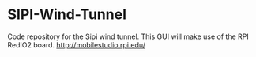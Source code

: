 SIPI-Wind-Tunnel
================

Code repository for the Sipi wind tunnel.  This GUI will make use of the RPI RedIO2 board. http://mobilestudio.rpi.edu/
